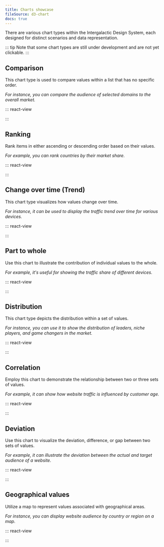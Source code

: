 ```yaml
---
title: Charts showcase
fileSource: d3-chart
docs: true
---
```


There are various chart types within the Intergalactic Design System, each designed for distinct scenarios and data representation.

::: tip
Note that some chart types are still under development and are not yet clickable.
:::

## Comparison

This chart type is used to compare values within a list that has no specific order.

_For instance, you can compare the audience of selected domains to the overall market._

::: react-view

<script lang="tsx">
import React from 'react';
import ComponentCard from '@components/../components/ComponentCard';
const getImageName = (title) => {
  const name = title.replace(/[ \/]+/g, '');
  return name.charAt(0).toLowerCase() + name.slice(1);
};

import { Box } from '@semcore/flex-box';

const group = {
  bar: {
    title: 'Bar chart',
    route: '/intergalactic/data-display/bar-chart/bar-chart',
    disabled: false,
    type: 'charts',
  },
  horizontalBar: {
    title: 'Horizontal bar chart',
    route: '/intergalactic/data-display/bar-horizontal/bar-horizontal',
    disabled: false,
    type: 'charts',
  },
  histogram: {
    title: 'Histogram chart',
    route: '/intergalactic/data-display/histogram-chart/histogram-chart',
    disabled: false,
    type: 'charts',
  },
  donut: {
    title: 'Donut Pie chart',
    route: '/intergalactic/data-display/donut-chart/donut-chart',
    disabled: false,
    type: 'charts',
  },
  bubble: {
    title: 'Bubble chart',
    route: '/intergalactic/data-display/bubble-chart/bubble-chart',
    type: 'charts',
  },
  lollipop: {
    title: 'Lollipop chart',
    route: '/intergalactic/data-display/lollipop-chart/lollipop-chart',
    disabled: true,
    type: 'charts',
  },
};

const cardsStyle = {
  display: 'grid',
  gridTemplateRows: 'max-content',
  gridTemplateColumns: 'repeat(auto-fill, 176px)',
  gridGap: 'var(--intergalactic-spacing-3x) var(--intergalactic-spacing-3x)',
  width: '100%',
  margin: '0',
  marginTop: 'var(--intergalactic-spacing-3x)',
  padding: '0',
};

const App = function (props) {
  const items = Object.keys(group).map((el) => group[el]);

  return (
    <Box style={cardsStyle}>
      {items.map((item) => (
        <ComponentCard
          key={item.title}
          image={getImageName(item.title)}
          text={item.title}
          disabled={item.disabled}
          href={item.route}
          type={item.type}
        />
      ))}
    </Box>
  );
}
</script>

:::

## Ranking

Rank items in either ascending or descending order based on their values.

_For example, you can rank countries by their market share._

::: react-view

<script lang="tsx">
import React from 'react';
import ComponentCard from '@components/../components/ComponentCard';
const getImageName = (title) => {
  const name = title.replace(/[ \/]+/g, '');
  return name.charAt(0).toLowerCase() + name.slice(1);
};

import { Box } from '@semcore/flex-box';

const group = {
  bar: {
    title: 'Bar chart',
    route: '/intergalactic/data-display/bar-chart/bar-chart',
    disabled: false,
    type: 'charts',
  },
  barStacked: {
    title: 'Stacked bar chart',
    route: '/intergalactic/data-display/stacked-bar-chart/stacked-bar-chart',
    disabled: false,
    type: 'charts',
  },
  horizontalBar: {
    title: 'Horizontal bar chart',
    route: '/intergalactic/data-display/bar-horizontal/bar-horizontal',
    disabled: false,
    type: 'charts',
  },
  stackedHorizontalBar: {
    title: 'Stacked horizontal bar chart',
    route: '/intergalactic/data-display/stacked-horizontal-bar/stacked-horizontal-bar',
    disabled: false,
    type: 'charts',
  },
  histogram: {
    title: 'Histogram chart',
    route: '/intergalactic/data-display/histogram-chart/histogram-chart',
    disabled: false,
    type: 'charts',
  },
  stackedHistogram: {
    title: 'Stacked histogram chart',
    route: '/intergalactic/data-display/stacked-histogram/stacked-histogram',
    disabled: true,
    type: 'charts',
  },
  line: {
    title: 'Line chart',
    route: '/intergalactic/data-display/line-chart/line-chart',
    disabled: false,
    type: 'charts',
  },
  lollipop: {
    title: 'Lollipop chart',
    route: '/intergalactic/data-display/lollipop-chart/lollipop-chart',
    disabled: true,
    type: 'charts',
  },
};

const cardsStyle = {
  display: 'grid',
  gridTemplateRows: 'max-content',
  gridTemplateColumns: 'repeat(auto-fill, 176px)',
  gridGap: 'var(--intergalactic-spacing-3x) var(--intergalactic-spacing-3x)',
  width: '100%',
  margin: '0',
  marginTop: 'var(--intergalactic-spacing-3x)',
  padding: '0',
};

const App = function (props) {
  const items = Object.keys(group).map((el) => group[el]);

  return (
    <Box style={cardsStyle}>
      {items.map((item) => (
        <ComponentCard
          key={item.title}
          image={getImageName(item.title)}
          text={item.title}
          disabled={item.disabled}
          href={item.route}
          type={item.type}
        />
      ))}
    </Box>
  );
}
</script>

:::

## Change over time (Trend)

This chart type visualizes how values change over time.

_For instance, it can be used to display the traffic trend over time for various devices._

::: react-view

<script lang="tsx">
import React from 'react';
import ComponentCard from '@components/../components/ComponentCard';
const getImageName = (title) => {
  const name = title.replace(/[ \/]+/g, '');
  return name.charAt(0).toLowerCase() + name.slice(1);
};

import { Box } from '@semcore/flex-box';

const group = {
  line: {
    title: 'Line chart',
    route: '/intergalactic/data-display/line-chart/line-chart',
    disabled: false,
    type: 'charts',
  },
  area: {
    title: 'Area chart',
    route: '/intergalactic/data-display/area-chart/area-chart',
    disabled: false,
    type: 'charts',
  },
  areaStacked: {
    title: 'Stacked area chart',
    route: '/intergalactic/data-display/stacked-area-chart/stacked-area-chart',
    disabled: false,
    type: 'charts',
  },
  bar: {
    title: 'Bar chart',
    route: '/intergalactic/data-display/bar-chart/bar-chart',
    disabled: false,
    type: 'charts',
  },
  barStacked: {
    title: 'Stacked bar chart',
    route: '/intergalactic/data-display/stacked-bar-chart/stacked-bar-chart',
    disabled: false,
    type: 'charts',
  },
  minicharttrend: {
    title: 'Mini chart',
    route: '/intergalactic/data-display/mini-chart/mini-chart',
    disabled: false,
    type: 'charts',
  },
    combinedAreaLine: {
    title: 'Combined chart',
    route: '/intergalactic/data-display/combined-chart/combined-chart',
    disabled: true,
    type: 'charts',
  },
  heatmap: {
    title: 'Heatmap',
    route: '/intergalactic/data-display/heatmap/heatmap',
    disabled: true,
    type: 'charts',
  },
  lollipop: {
    title: 'Lollipop chart',
    route: '/intergalactic/data-display/lollipop-chart/lollipop-chart',
    disabled: true,
    type: 'charts',
  },
};

const cardsStyle = {
  display: 'grid',
  gridTemplateRows: 'max-content',
  gridTemplateColumns: 'repeat(auto-fill, 176px)',
  gridGap: 'var(--intergalactic-spacing-3x) var(--intergalactic-spacing-3x)',
  width: '100%',
  margin: '0',
  marginTop: 'var(--intergalactic-spacing-3x)',
  padding: '0',
};

const App = function (props) {
  const items = Object.keys(group).map((el) => group[el]);

  return (
    <Box style={cardsStyle}>
      {items.map((item) => (
        <ComponentCard
          key={item.title}
          image={getImageName(item.title)}
          text={item.title}
          disabled={item.disabled}
          href={item.route}
          type={item.type}
        />
      ))}
    </Box>
  );
}
</script>

:::

## Part to whole

Use this chart to illustrate the contribution of individual values to the whole.

_For example, it's useful for showing the traffic share of different devices._

::: react-view

<script lang="tsx">
import React from 'react';
import ComponentCard from '@components/../components/ComponentCard';
const getImageName = (title) => {
  const name = title.replace(/[ \/]+/g, '');
  return name.charAt(0).toLowerCase() + name.slice(1);
};

import { Box } from '@semcore/flex-box';

const group = {
  donut: {
    title: 'Donut Pie chart',
    route: '/intergalactic/data-display/donut-chart/donut-chart',
    disabled: false,
    type: 'charts',
  },
  barStacked: {
    title: 'Stacked bar chart',
    route: '/intergalactic/data-display/stacked-bar-chart/stacked-bar-chart',
    disabled: false,
    type: 'charts',
  },
  horizontalBar: {
    title: 'Horizontal bar chart',
    route: '/intergalactic/data-display/bar-horizontal/bar-horizontal',
    disabled: false,
    type: 'charts',
  },
  stackedHorizontalBar: {
    title: 'Stacked horizontal bar chart',
    route: '/intergalactic/data-display/stacked-horizontal-bar/stacked-horizontal-bar',
    disabled: false,
    type: 'charts',
  },
  areaStacked: {
    title: 'Stacked area chart',
    route: '/intergalactic/data-display/stacked-area-chart//stacked-area-chart',
    disabled: false,
    type: 'charts',
  },
  minichartscore: {
    title: 'Mini chart',
    route: '/intergalactic/data-display/mini-chart/mini-chart',
    disabled: false,
    type: 'charts',
  },
  stackedHistogram: {
    title: 'Stacked histogram chart',
    route: '/intergalactic/data-display/stacked-histogram/stacked-histogram',
    disabled: true,
    type: 'charts',
  },
  funnel: {
    title: 'Funnel chart',
    route: '/intergalactic/data-display/funnel-chart/funnel-chart',
    disabled: true,
    type: 'charts',
  },
};

const cardsStyle = {
  display: 'grid',
  gridTemplateRows: 'max-content',
  gridTemplateColumns: 'repeat(auto-fill, 176px)',
  gridGap: 'var(--intergalactic-spacing-3x) var(--intergalactic-spacing-3x)',
  width: '100%',
  margin: '0',
  marginTop: 'var(--intergalactic-spacing-3x)',
  padding: '0',
};

const App = function (props) {
  const items = Object.keys(group).map((el) => group[el]);

  return (
    <Box style={cardsStyle}>
      {items.map((item) => (
        <ComponentCard
          key={item.title}
          image={getImageName(item.title)}
          text={item.title}
          disabled={item.disabled}
          href={item.route}
          type={item.type}
        />
      ))}
    </Box>
  );
}
</script>

:::

## Distribution

This chart type depicts the distribution within a set of values.

_For instance, you can use it to show the distribution of leaders, niche players, and game changers in the market._

::: react-view

<script lang="tsx">
import React from 'react';
import ComponentCard from '@components/../components/ComponentCard';
const getImageName = (title) => {
  const name = title.replace(/[ \/]+/g, '');
  return name.charAt(0).toLowerCase() + name.slice(1);
};

import { Box } from '@semcore/flex-box';

const group = {
  bar: {
    title: 'Bar chart',
    route: '/intergalactic/data-display/bar-chart/bar-chart',
    disabled: false,
    type: 'charts',
  },
  barStacked: {
    title: 'Stacked bar chart',
    route: '/intergalactic/data-display/stacked-bar-chart/stacked-bar-chart',
    disabled: false,
    type: 'charts',
  },
  histogram: {
    title: 'Histogram chart',
    route: '/intergalactic/data-display/histogram-chart/histogram-chart',
    disabled: false,
    type: 'charts',
  },
  stackedHistogram: {
    title: 'Stacked histogram chart',
    route: '/intergalactic/data-display/stacked-histogram/stacked-histogram',
    disabled: true,
    type: 'charts',
  },
  bubble: {
    title: 'Bubble chart',
    route: '/intergalactic/data-display/bubble-chart/bubble-chart',
    type: 'charts',
  },
  scatterplot: {
    title: 'Scatterplot chart',
    route: '/intergalactic/data-display/scatterplot-chart/scatterplot-chart',
    type: 'charts',
  },
  heatmap: {
    title: 'Heatmap',
    route: '/intergalactic/data-display/heatmap/heatmap',
    disabled: true,
    type: 'charts',
  },
  radar: {
    title: 'Radar chart',
    route: '/intergalactic/data-display/radar-chart/radar-chart',
    disabled: false,
    type: 'charts',
  },
  radialTree: {
    title: 'Radial Tree chart',
    route: '/intergalactic/data-display/radial-tree-chart/radial-tree-chart',
    type: 'charts',
  },
  polar: {
    title: 'Polar chart',
    route: '/intergalactic/data-display/polar-chart/polar-chart',
    disabled: true,
    type: 'charts',
  },
  alluvial: {
    title: 'Alluvial chart',
    route: '/intergalactic/data-display/alluvial-chart/alluvial-chart',
    disabled: true,
    type: 'charts',
  },
  quadrant: {
    title: 'Quadrant chart',
    route: '/intergalactic/data-display/quadrant-chart/quadrant-chart',
    disabled: true,
    type: 'charts',
  },
};

const cardsStyle = {
  display: 'grid',
  gridTemplateRows: 'max-content',
  gridTemplateColumns: 'repeat(auto-fill, 176px)',
  gridGap: 'var(--intergalactic-spacing-3x) var(--intergalactic-spacing-3x)',
  width: '100%',
  margin: '0',
  marginTop: 'var(--intergalactic-spacing-3x)',
  padding: '0',
};

const App = function (props) {
  const items = Object.keys(group).map((el) => group[el]);

  return (
    <Box style={cardsStyle}>
      {items.map((item) => (
        <ComponentCard
          key={item.title}
          image={getImageName(item.title)}
          text={item.title}
          disabled={item.disabled}
          href={item.route}
          type={item.type}
        />
      ))}
    </Box>
  );
}
</script>

:::

## Correlation

Employ this chart to demonstrate the relationship between two or three sets of values.

_For example, it can show how website traffic is influenced by customer age._

::: react-view

<script lang="tsx">
import React from 'react';
import ComponentCard from '@components/../components/ComponentCard';
const getImageName = (title) => {
  const name = title.replace(/[ \/]+/g, '');
  return name.charAt(0).toLowerCase() + name.slice(1);
};

import { Box } from '@semcore/flex-box';

const group = {
  venn: {
    title: 'Venn chart',
    route: '/intergalactic/data-display/venn-chart/venn-chart',
    disabled: false,
    type: 'charts',
  },
  scatterplot: {
    title: 'Scatterplot chart',
    route: '/intergalactic/data-display/scatterplot-chart/scatterplot-chart',
    type: 'charts',
  },
  heatmap: {
    title: 'Heatmap',
    route: '/intergalactic/data-display/heatmap/heatmap',
    disabled: true,
    type: 'charts',
  },
  alluvial: {
    title: 'Alluvial chart',
    route: '/intergalactic/data-display/alluvial-chart/alluvial-chart',
    disabled: true,
    type: 'charts',
  },
  kagi: {
    title: 'Kagi chart',
    route: '/intergalactic/data-display/kagi-chart/kagi-chart',
    disabled: true,
    type: 'charts',
  },
  radialtree: {
    title: 'Radial Tree chart',
    route: '/intergalactic/data-display/radial-tree-chart/radial-tree-chart',
    disabled: true,
    type: 'charts',
  },
};

const cardsStyle = {
  display: 'grid',
  gridTemplateRows: 'max-content',
  gridTemplateColumns: 'repeat(auto-fill, 176px)',
  gridGap: 'var(--intergalactic-spacing-3x) var(--intergalactic-spacing-3x)',
  width: '100%',
  margin: '0',
  marginTop: 'var(--intergalactic-spacing-3x)',
  padding: '0',
};

const App = function (props) {
  const items = Object.keys(group).map((el) => group[el]);

  return (
    <Box style={cardsStyle}>
      {items.map((item) => (
        <ComponentCard
          key={item.title}
          image={getImageName(item.title)}
          text={item.title}
          disabled={item.disabled}
          href={item.route}
          type={item.type}
        />
      ))}
    </Box>
  );
}
</script>

:::

## Deviation

Use this chart to visualize the deviation, difference, or gap between two sets of values.

_For example, it can illustrate the deviation between the actual and target audience of a website._

::: react-view

<script lang="tsx">
import React from 'react';
import ComponentCard from '@components/../components/ComponentCard';
const getImageName = (title) => {
  const name = title.replace(/[ \/]+/g, '');
  return name.charAt(0).toLowerCase() + name.slice(1);
};

import { Box } from '@semcore/flex-box';

const group = {
  bar: {
    title: 'Bar chart',
    route: '/intergalactic/data-display/bar-chart/bar-chart',
    disabled: false,
    type: 'charts',
  },
  barStacked: {
    title: 'Stacked bar chart',
    route: '/intergalactic/data-display/stacked-bar-chart/stacked-bar-chart',
    disabled: false,
    type: 'charts',
  },
  area: {
    title: 'Area chart',
    route: '/intergalactic/data-display/area-chart/area-chart',
    disabled: false,
    type: 'charts',
  },
  areaStacked: {
    title: 'Stacked area chart',
    route: '/intergalactic/data-display/stacked-area-chart',
    disabled: false,
    type: 'charts',
  },
  histogram: {
    title: 'Histogram chart',
    route: '/intergalactic/data-display/histogram-chart/histogram-chart',
    disabled: false,
    type: 'charts',
  },
  scatterplot: {
    title: 'Scatterplot chart',
    route: '/intergalactic/data-display/scatterplot-chart/scatterplot-chart',
    type: 'charts',
  },
  minichartscore: {
    title: 'Mini chart',
    route: '/intergalactic/data-display/mini-chart/mini-chart',
    disabled: false,
    type: 'charts',
  },
  lollipop: {
    title: 'Lollipop chart',
    route: '/intergalactic/data-display/lollipop-chart/lollipop-chart',
    disabled: true,
    type: 'charts',
  },
};

const cardsStyle = {
  display: 'grid',
  gridTemplateRows: 'max-content',
  gridTemplateColumns: 'repeat(auto-fill, 176px)',
  gridGap: 'var(--intergalactic-spacing-3x) var(--intergalactic-spacing-3x)',
  width: '100%',
  margin: '0',
  marginTop: 'var(--intergalactic-spacing-3x)',
  padding: '0',
};

const App = function (props) {
  const items = Object.keys(group).map((el) => group[el]);

  return (
    <Box style={cardsStyle}>
      {items.map((item) => (
        <ComponentCard
          key={item.title}
          image={getImageName(item.title)}
          text={item.title}
          disabled={item.disabled}
          href={item.route}
          type={item.type}
        />
      ))}
    </Box>
  );
}
</script>

:::

## Geographical values

Utilize a map to represent values associated with geographical areas.

_For instance, you can display website audience by country or region on a map._

::: react-view

<script lang="tsx">
import React from 'react';
import ComponentCard from '@components/../components/ComponentCard';
const getImageName = (title) => {
  const name = title.replace(/[ \/]+/g, '');
  return name.charAt(0).toLowerCase() + name.slice(1);
};

import { Box } from '@semcore/flex-box';

const group = {
  choroplethMap: {
    title: 'Choropleth map',
    route: '/intergalactic/data-display/choropleth-map/choropleth-map',
    disabled: true,
    type: 'charts',
  },
};

const cardsStyle = {
  display: 'grid',
  gridTemplateRows: 'max-content',
  gridTemplateColumns: 'repeat(auto-fill, 176px)',
  gridGap: 'var(--intergalactic-spacing-3x) var(--intergalactic-spacing-3x)',
  width: '100%',
  margin: '0',
  marginTop: 'var(--intergalactic-spacing-3x)',
  padding: '0',
};

const App = function (props) {
  const items = Object.keys(group).map((el) => group[el]);

  return (
    <Box style={cardsStyle}>
      {items.map((item) => (
        <ComponentCard
          key={item.title}
          image={getImageName(item.title)}
          text={item.title}
          disabled={item.disabled}
          href={item.route}
          type={item.type}
        />
      ))}
    </Box>
  );
}
</script>

:::

